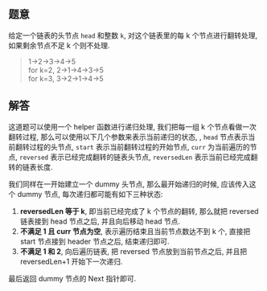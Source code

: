## 题意

给定一个链表的头节点 `head` 和整数 `k`, 对这个链表里的每 k 个节点进行翻转处理, 如果剩余节点不足 k 个则不处理.

> 1->2->3->4->5  
> for k=2, 2->1->4->3->5  
> for k=3, 3->2->1->4->5

## 解答

这道题可以使用一个 helper 函数进行递归处理, 我们把每一组 k 个节点看做一次翻转过程, 那么可以使用以下几个参数来表示当前递归的状态, , `head` 节点表示当前翻转过程的头节点, `start` 表示当前翻转过程的开始节点, `curr` 为当前遍历的节点, `reversed` 表示已经完成翻转的链表头节点, `reversedLen` 表示当前已经完成翻转的链表长度.

我们同样在一开始建立一个 dummy 头节点, 那么最开始递归的时候, 应该传入这个 dummy 节点, 每次递归都可能有如下三种状态:

1. **reversedLen 等于 k**, 即当前已经完成了 k 个节点的翻转, 那么就把 reversed 链表接到 head 节点之后, 并且向后移动 head 节点.
2. **不满足 1 且 curr 节点为空**, 表示遍历结束且当前节点数达不到 k 个, 直接把 start 节点接到 header 节点之后, 结束递归即可.
3. **不满足 1 和 2**, 向后遍历链表, 把 reversed 节点放到当前节点之后, 并且把 reversedLen+1 开始下一次递归.

最后返回 dummy 节点的 Next 指针即可.
